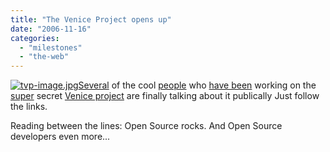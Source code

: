 ```yaml
---
title: "The Venice Project opens up"
date: "2006-11-16"
categories: 
  - "milestones"
  - "the-web"
---
```


[![tvp-image.jpg](images/tvp-image.jpg)](http://www.theveniceproject.com/)[Several](http://bluxte.net/blog/2006-11/15-28-34.html) of the cool [people](http://vafer.org/blog/20061115230338) who [have been](http://agylen.com/2006/11/15/what-is-the-venice-project/) working on the [super](http://www.bearaway.org/wp/?p=522) secret [Venice project](http://www.theveniceproject.com/) are finally talking about it publically Just follow the links.

Reading between the lines: Open Source rocks. And Open Source developers even more...
